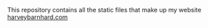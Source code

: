 This repository contains all the static files that make up
my website [harveybarnhard.com](https://harveybarnhard.com/)
